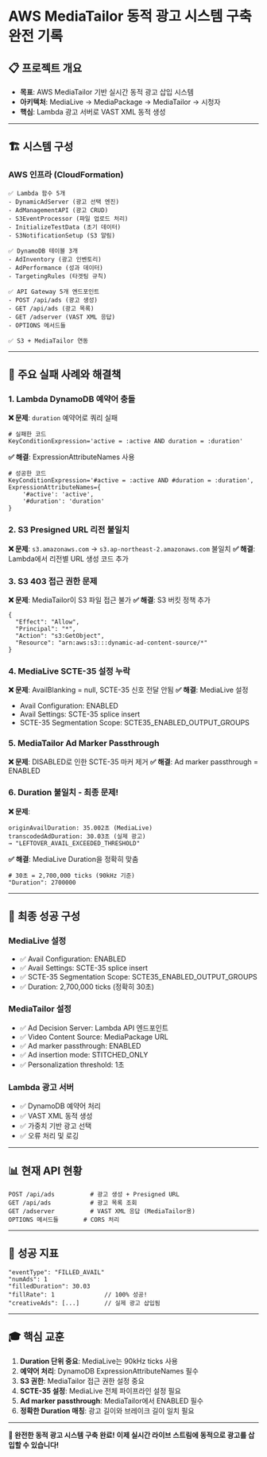 # **AWS MediaTailor 동적 광고 시스템 구축 완전 기록**

## **📋 프로젝트 개요**

- **목표**: AWS MediaTailor 기반 실시간 동적 광고 삽입 시스템
- **아키텍처**: MediaLive → MediaPackage → MediaTailor → 시청자
- **핵심**: Lambda 광고 서버로 VAST XML 동적 생성

* * *

## **🏗️ 시스템 구성**

### **AWS 인프라 (CloudFormation)**

```
✅ Lambda 함수 5개
- DynamicAdServer (광고 선택 엔진)
- AdManagementAPI (광고 CRUD)
- S3EventProcessor (파일 업로드 처리)
- InitializeTestData (초기 데이터)
- S3NotificationSetup (S3 알림)

✅ DynamoDB 테이블 3개
- AdInventory (광고 인벤토리)
- AdPerformance (성과 데이터)
- TargetingRules (타겟팅 규칙)

✅ API Gateway 5개 엔드포인트
- POST /api/ads (광고 생성)
- GET /api/ads (광고 목록)
- GET /adserver (VAST XML 응답)
- OPTIONS 메서드들

✅ S3 + MediaTailor 연동
```

* * *

## **🚨 주요 실패 사례와 해결책**

### **1\. Lambda DynamoDB 예약어 충돌**

**❌ 문제**: `duration` 예약어로 쿼리 실패

```
# 실패한 코드
KeyConditionExpression='active = :active AND duration = :duration'
```

**✅ 해결**: ExpressionAttributeNames 사용

```
# 성공한 코드
KeyConditionExpression='#active = :active AND #duration = :duration',
ExpressionAttributeNames={
    '#active': 'active',
    '#duration': 'duration'
}
```

### **2\. S3 Presigned URL 리전 불일치**

**❌ 문제**: `s3.amazonaws.com` → `s3.ap-northeast-2.amazonaws.com` 불일치 **✅ 해결**: Lambda에서 리전별 URL 생성 코드 추가

### **3\. S3 403 접근 권한 문제**

**❌ 문제**: MediaTailor이 S3 파일 접근 불가 **✅ 해결**: S3 버킷 정책 추가

```
{
  "Effect": "Allow",
  "Principal": "*",
  "Action": "s3:GetObject",
  "Resource": "arn:aws:s3:::dynamic-ad-content-source/*"
}
```

### **4\. MediaLive SCTE-35 설정 누락**

**❌ 문제**: AvailBlanking = null, SCTE-35 신호 전달 안됨 **✅ 해결**: MediaLive 설정

- Avail Configuration: ENABLED
- Avail Settings: SCTE-35 splice insert
- SCTE-35 Segmentation Scope: SCTE35\_ENABLED\_OUTPUT\_GROUPS

### **5\. MediaTailor Ad Marker Passthrough**

**❌ 문제**: DISABLED로 인한 SCTE-35 마커 제거 **✅ 해결**: Ad marker passthrough = ENABLED

### **6\. Duration 불일치 - 최종 문제!**

**❌ 문제**:

```
originAvailDuration: 35.002초 (MediaLive)
transcodedAdDuration: 30.03초 (실제 광고)
→ "LEFTOVER_AVAIL_EXCEEDED_THRESHOLD"
```

**✅ 해결**: MediaLive Duration을 정확히 맞춤

```
# 30초 = 2,700,000 ticks (90kHz 기준)
"Duration": 2700000
```

* * *

## **🎯 최종 성공 구성**

### **MediaLive 설정**

- ✅ Avail Configuration: ENABLED
- ✅ Avail Settings: SCTE-35 splice insert
- ✅ SCTE-35 Segmentation Scope: SCTE35\_ENABLED\_OUTPUT\_GROUPS
- ✅ Duration: 2,700,000 ticks (정확히 30초)

### **MediaTailor 설정**

- ✅ Ad Decision Server: Lambda API 엔드포인트
- ✅ Video Content Source: MediaPackage URL
- ✅ Ad marker passthrough: ENABLED
- ✅ Ad insertion mode: STITCHED\_ONLY
- ✅ Personalization threshold: 1초

### **Lambda 광고 서버**

- ✅ DynamoDB 예약어 처리
- ✅ VAST XML 동적 생성
- ✅ 가중치 기반 광고 선택
- ✅ 오류 처리 및 로깅

* * *

## **📊 현재 API 현황**

```
POST /api/ads          # 광고 생성 + Presigned URL
GET /api/ads           # 광고 목록 조회  
GET /adserver          # VAST XML 응답 (MediaTailor용)
OPTIONS 메서드들       # CORS 처리
```

* * *

## **🚀 성공 지표**

```
"eventType": "FILLED_AVAIL"
"numAds": 1
"filledDuration": 30.03
"fillRate": 1              // 100% 성공!
"creativeAds": [...]       // 실제 광고 삽입됨
```

* * *

## **🎓 핵심 교훈**

1. **Duration 단위 중요**: MediaLive는 90kHz ticks 사용
2. **예약어 처리**: DynamoDB ExpressionAttributeNames 필수
3. **S3 권한**: MediaTailor 접근 권한 설정 중요
4. **SCTE-35 설정**: MediaLive 전체 파이프라인 설정 필요
5. **Ad marker passthrough**: MediaTailor에서 ENABLED 필수
6. **정확한 Duration 매칭**: 광고 길이와 브레이크 길이 일치 필요

* * *

**🎊 완전한 동적 광고 시스템 구축 완료!** **이제 실시간 라이브 스트림에 동적으로 광고를 삽입할 수 있습니다!**
